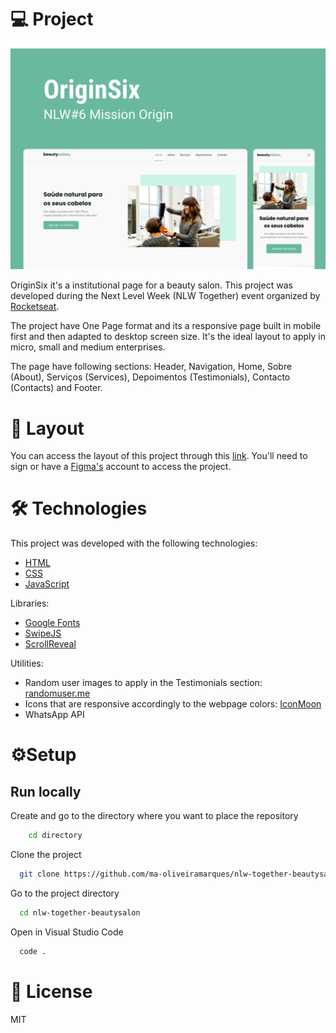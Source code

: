 # 💻 Project

![preview of the project with the mobile and desktop sizes](./assets/pictures/preview_beautySalon.png 'Beauty Salon Landing Page Project')

OriginSix it's a institutional page for a beauty salon. This project was developed during the Next Level Week (NLW Together) event organized by [Rocketseat](https://www.rocketseat.com.br/).

The project have One Page format and its a responsive page built in mobile first and then adapted to desktop screen size. It's the ideal layout to apply in micro, small and medium enterprises.

The page have following sections: Header, Navigation, Home, Sobre (About), Serviços (Services), Depoimentos (Testimonials), Contacto (Contacts) and Footer.

# 🎨​ Layout

You can access the layout of this project through this [link](https://www.figma.com/community/file/1009807319507822993/Origin-Six). You'll need to sign or have a [Figma's](https://www.figma.com/) account to access the project.

# 🛠️​ Technologies

This project was developed with the following technologies:

- [HTML](https://developer.mozilla.org/en-US/docs/Web/HTML)
- [CSS](https://developer.mozilla.org/en-US/docs/Web/CSS)
- [JavaScript](https://developer.mozilla.org/en-US/docs/Web/JavaScript)

Libraries:

- [Google Fonts](https://fonts.google.com/)
- [SwipeJS](https://swiperjs.com/)
- [ScrollReveal](https://scrollrevealjs.org/)

Utilities:

- Random user images to apply in the Testimonials section: [randomuser.me](https://randomuser.me/photos)
- Icons that are responsive accordingly to the webpage colors: [IconMoon](https://icomoon.io/app/#/select)
- WhatsApp API

# ⚙️Setup

## Run locally

Create and go to the directory where you want to place the repository

```bash
    cd directory
```

Clone the project

```bash
  git clone https://github.com/ma-oliveiramarques/nlw-together-beautysalon.git

```

Go to the project directory

```bash
  cd nlw-together-beautysalon
```

Open in Visual Studio Code

```bash
  code .
```

# 📝​ License

MIT
